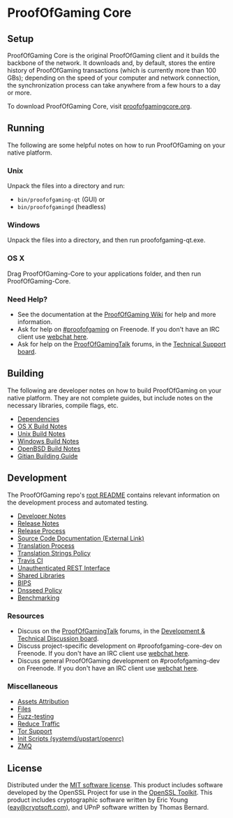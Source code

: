 ProofOfGaming Core
=============

Setup
---------------------
ProofOfGaming Core is the original ProofOfGaming client and it builds the backbone of the network. It downloads and, by default, stores the entire history of ProofOfGaming transactions (which is currently more than 100 GBs); depending on the speed of your computer and network connection, the synchronization process can take anywhere from a few hours to a day or more.

To download ProofOfGaming Core, visit [proofofgamingcore.org](https://proofofgamingcoin.org/en/releases/).

Running
---------------------
The following are some helpful notes on how to run ProofOfGaming on your native platform.

### Unix

Unpack the files into a directory and run:

- `bin/proofofgaming-qt` (GUI) or
- `bin/proofofgamingd` (headless)

### Windows

Unpack the files into a directory, and then run proofofgaming-qt.exe.

### OS X

Drag ProofOfGaming-Core to your applications folder, and then run ProofOfGaming-Core.

### Need Help?

* See the documentation at the [ProofOfGaming Wiki](https://en.proofofgaming.it/wiki/Main_Page)
for help and more information.
* Ask for help on [#proofofgaming](http://webchat.freenode.net?channels=proofofgaming) on Freenode. If you don't have an IRC client use [webchat here](http://webchat.freenode.net?channels=proofofgaming).
* Ask for help on the [ProofOfGamingTalk](https://proofofgamingtalk.org/) forums, in the [Technical Support board](https://proofofgamingtalk.org/index.php?board=4.0).

Building
---------------------
The following are developer notes on how to build ProofOfGaming on your native platform. They are not complete guides, but include notes on the necessary libraries, compile flags, etc.

- [Dependencies](dependencies.md)
- [OS X Build Notes](build-osx.md)
- [Unix Build Notes](build-unix.md)
- [Windows Build Notes](build-windows.md)
- [OpenBSD Build Notes](build-openbsd.md)
- [Gitian Building Guide](gitian-building.md)

Development
---------------------
The ProofOfGaming repo's [root README](/README.md) contains relevant information on the development process and automated testing.

- [Developer Notes](developer-notes.md)
- [Release Notes](release-notes.md)
- [Release Process](release-process.md)
- [Source Code Documentation (External Link)](https://dev.visucore.com/proofofgaming/doxygen/)
- [Translation Process](translation_process.md)
- [Translation Strings Policy](translation_strings_policy.md)
- [Travis CI](travis-ci.md)
- [Unauthenticated REST Interface](REST-interface.md)
- [Shared Libraries](shared-libraries.md)
- [BIPS](bips.md)
- [Dnsseed Policy](dnsseed-policy.md)
- [Benchmarking](benchmarking.md)

### Resources
* Discuss on the [ProofOfGamingTalk](https://proofofgamingtalk.org/) forums, in the [Development & Technical Discussion board](https://proofofgamingtalk.org/index.php?board=6.0).
* Discuss project-specific development on #proofofgaming-core-dev on Freenode. If you don't have an IRC client use [webchat here](http://webchat.freenode.net/?channels=proofofgaming-core-dev).
* Discuss general ProofOfGaming development on #proofofgaming-dev on Freenode. If you don't have an IRC client use [webchat here](http://webchat.freenode.net/?channels=proofofgaming-dev).

### Miscellaneous
- [Assets Attribution](assets-attribution.md)
- [Files](files.md)
- [Fuzz-testing](fuzzing.md)
- [Reduce Traffic](reduce-traffic.md)
- [Tor Support](tor.md)
- [Init Scripts (systemd/upstart/openrc)](init.md)
- [ZMQ](zmq.md)

License
---------------------
Distributed under the [MIT software license](/COPYING).
This product includes software developed by the OpenSSL Project for use in the [OpenSSL Toolkit](https://www.openssl.org/). This product includes
cryptographic software written by Eric Young ([eay@cryptsoft.com](mailto:eay@cryptsoft.com)), and UPnP software written by Thomas Bernard.
